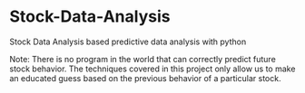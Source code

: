 # Stock-Data-Analysis
Stock Data Analysis based predictive data analysis with python

Note: There is no program in the world that can correctly predict future stock behavior. The techniques covered in this project only allow us to make an educated guess based on the previous behavior of a particular stock.
